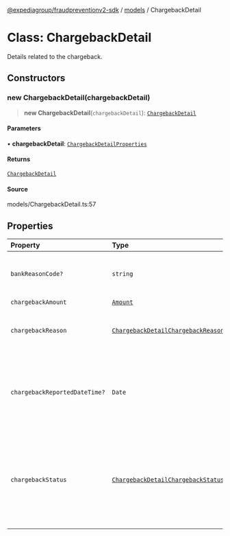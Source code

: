 [@expediagroup/fraudpreventionv2-sdk](../../index.md) / [models](../index.md) / ChargebackDetail

# Class: ChargebackDetail

Details related to the chargeback.

## Constructors

### new ChargebackDetail(chargebackDetail)

> **new ChargebackDetail**(`chargebackDetail`): [`ChargebackDetail`](ChargebackDetail.md)

#### Parameters

• **chargebackDetail**: [`ChargebackDetailProperties`](../interfaces/ChargebackDetailProperties.md)

#### Returns

[`ChargebackDetail`](ChargebackDetail.md)

#### Source

models/ChargebackDetail.ts:57

## Properties

| Property | Type | Description |
| :------ | :------ | :------ |
| `bankReasonCode?` | `string` | Unique code provided by the acquiring bank for the category of fraud. |
| `chargebackAmount` | [`Amount`](Amount.md) | - |
| `chargebackReason` | [`ChargebackDetailChargebackReasonEnum`](../type-aliases/ChargebackDetailChargebackReasonEnum.md) | Reason for chargeback which can be `Fraud` or `Non Fraud`. |
| `chargebackReportedDateTime?` | `Date` | Date and time when the chargeback was reported to the partner, in ISO-8601 date and time format `yyyy-MM-ddTHH:mm:ss.SSSZ`. |
| `chargebackStatus` | [`ChargebackDetailChargebackStatusEnum`](../type-aliases/ChargebackDetailChargebackStatusEnum.md) | Identifies the chargeback status. Possible values are: -`RECEIVED` - The chargeback was received. -`REVERSAL` - The chargeback reversal was received. |
